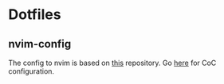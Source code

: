 # Dotfiles

## nvim-config

The config to nvim is based on [this](https://github.com/WysokiStudent/nvim-config) repository. Go [here](https://ianding.io/2019/07/29/configure-coc-nvim-for-c-c++-development/) for CoC configuration.
